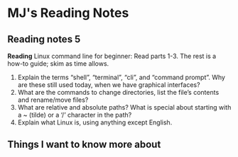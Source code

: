 # MJ's Reading Notes  

## Reading notes 5


**Reading**
Linux command line for beginner: Read parts 1-3. The rest is a how-to guide; skim as time allows.

1. Explain the terms “shell”, “terminal”, “cli”, and “command prompt”. Why are these still used today, when we have graphical interfaces?
2. What are the commands to change directories, list the file’s contents and rename/move files?
3. What are relative and absolute paths? What is special about starting with a ~ (tilde) or a ‘/’ character in the path?
4. Explain what Linux is, using anything except English.



## Things I want to know more about 
